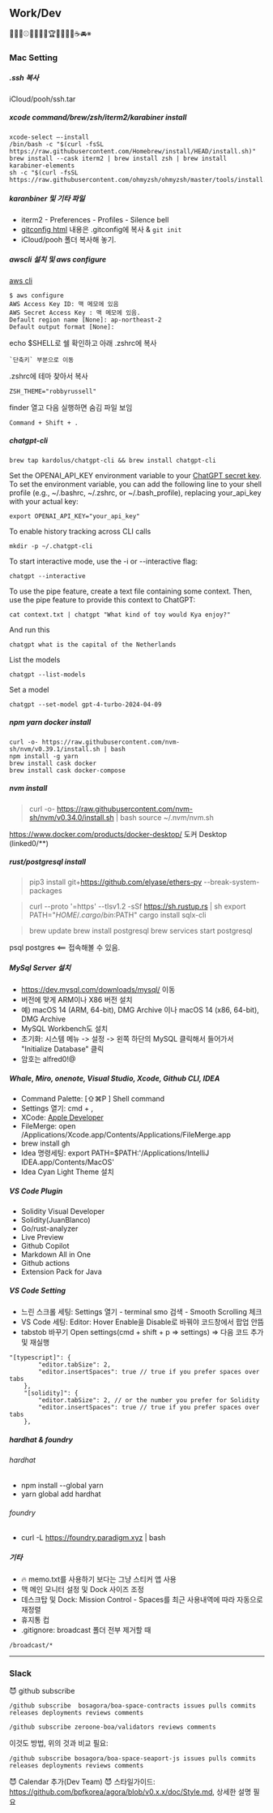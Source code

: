 ## Work/Dev
🌟🏓🦋⚾️🐳🍀🌼🌸🏆🍜😈🐶🦄☕️🚘※
### Mac Setting
##### .ssh 복사
iCloud/pooh/ssh.tar

##### xcode command/brew/zsh/iterm2/karabiner install
```
xcode-select —-install
/bin/bash -c "$(curl -fsSL https://raw.githubusercontent.com/Homebrew/install/HEAD/install.sh)"
brew install --cask iterm2 | brew install zsh | brew install karabiner-elements
sh -c "$(curl -fsSL https://raw.githubusercontent.com/ohmyzsh/ohmyzsh/master/tools/install.sh)"
```

##### karanbiner 및 기타 파일
- iterm2 - Preferences - Profiles - Silence bell
- [gitconfig html](sub/gitconfig.htmlml) 내용은 .gitconfig에 복사 & `git init`
- iCloud/pooh 폴더 복사해 놓기.

##### awscli 설치 및 aws configure

[aws cli](https://awscli.amazonaws.com/AWSCLIV2.pkg)

```
$ aws configure
AWS Access Key ID: 맥 메모에 있음
AWS Secret Access Key : 맥 메모에 있음.
Default region name [None]: ap-northeast-2
Default output format [None]:
```

echo $SHELL로 쉘 확인하고 아래 .zshrc에 복사
```
`단축키` 부분으로 이동
```
.zshrc에 테마 찾아서 복사
```
ZSH_THEME="robbyrussell"
```

finder 열고 다음 실행하면 숨김 파일 보임
```
Command + Shift + .
```

##### chatgpt-cli
```
brew tap kardolus/chatgpt-cli && brew install chatgpt-cli
```
Set the OPENAI_API_KEY environment variable to your [ChatGPT secret key](https://platform.openai.com/account/api-keys). To set the environment variable, you can add the following line to your shell profile (e.g., ~/.bashrc, ~/.zshrc, or ~/.bash_profile), replacing your_api_key with your actual key:
```
export OPENAI_API_KEY="your_api_key"
```

To enable history tracking across CLI calls
```
mkdir -p ~/.chatgpt-cli
```

To start interactive mode, use the -i or --interactive flag:
```
chatgpt --interactive
```

To use the pipe feature, create a text file containing some context.
Then, use the pipe feature to provide this context to ChatGPT:
```
cat context.txt | chatgpt "What kind of toy would Kya enjoy?"
```

And run this
```
chatgpt what is the capital of the Netherlands
```

List the models
```
chatgpt --list-models
```

Set a model
```
chatgpt --set-model gpt-4-turbo-2024-04-09
```

##### npm yarn docker install
```
curl -o- https://raw.githubusercontent.com/nvm-sh/nvm/v0.39.1/install.sh | bash
npm install -g yarn
brew install cask docker
brew install cask docker-compose
```
##### nvm install
> curl -o- https://raw.githubusercontent.com/nvm-sh/nvm/v0.34.0/install.sh | bash
source ~/.nvm/nvm.sh

https://www.docker.com/products/docker-desktop/ 도커 Desktop (linked0/**)

##### rust/postgresql install
> pip3 install git+https://github.com/elyase/ethers-py --break-system-packages


> curl --proto '=https' --tlsv1.2 -sSf https://sh.rustup.rs | sh
export PATH="$HOME/.cargo/bin:$PATH"
cargo install sqlx-cli

> brew update
brew install postgresql
brew services start postgresql

psql postgres <== 접속해볼 수 있음.

##### MySql Server 설치
- https://dev.mysql.com/downloads/mysql/ 이동
- 버전에 맞게 ARM이나 X86 버전 설치 
- 예) macOS 14 (ARM, 64-bit), DMG Archive 이나 macOS 14 (x86, 64-bit), DMG Archive
- MySQL Workbench도 설치
- 초기화: 시스템 메뉴 -> 설정 -> 왼쪽 하단의 MySQL 클릭해서 들어가서 "Initialize Database" 클릭
- 암호는 alfred0!@

##### Whale, Miro, onenote, Visual Studio, Xcode, Github CLI, IDEA
- Command Palette: [⇧⌘P ] Shell command
- Settings 열기: cmd + ,
- XCode: [Apple Developer](https://developer.apple.com/xcode/resources/)
- FileMerge: open /Applications/Xcode.app/Contents/Applications/FileMerge.app
- brew install gh
- Idea 명령세팅: export PATH=$PATH:'/Applications/IntelliJ IDEA.app/Contents/MacOS'
- Idea Cyan Light Theme 설치

##### VS Code Plugin
- Solidity Visual Developer
- Solidity(JuanBlanco)
- Go/rust-analyzer
- Live Preview
- Github Copilot
- Markdown All in One
- Github actions
- Extension Pack for Java


##### VS Code Setting
- 느린 스크롤 세팅: Settings 열기 - terminal smo 검색 - Smooth Scrolling 체크
- VS Code 세팅: Editor: Hover Enable을 Disable로 바꿔야 코드창에서 팝업 안뜸
- tabstob 바꾸기
Open settings(cmd + shift + p => settings) => 다음 코드 추가 및 재실행
```
"[typescript]": {
        "editor.tabSize": 2,
        "editor.insertSpaces": true // true if you prefer spaces over tabs
    },
    "[solidity]": {
        "editor.tabSize": 2, // or the number you prefer for Solidity
        "editor.insertSpaces": true // true if you prefer spaces over tabs
    },
```
##### hardhat & foundry
###### hardhat 
- npm install --global yarn 
- yarn global add hardhat 

###### foundry 
- curl -L https://foundry.paradigm.xyz | bash

##### 기타
- 🔥 memo.txt를 사용하기 보다는 그냥 스티커 앱 사용
- 맥 메인 모니터 설정 및 Dock 사이즈 조정
- 데스크탑 및 Dock: Mission Control - Spaces를 최근 사용내역에 따라 자동으로 재정렬
- 휴지통 컵
- .gitignore: broadcast 폴더 전부 제거할 때
```
/broadcast/*
```

------
### Slack

😈 github subscribe
```
/github subscribe  bosagora/boa-space-contracts issues pulls commits releases deployments reviews comments
```

```
/github subscribe zeroone-boa/validators reviews comments
```
이것도 방법, 위의 것과 비교 필요: 
```
/github subscribe bosagora/boa-space-seaport-js issues pulls commits releases deployments reviews comments
```

😈 Calendar 추가(Dev Team)
😈 스타일가이드: https://github.com/bpfkorea/agora/blob/v0.x.x/doc/Style.md, 상세한 설명 필요
